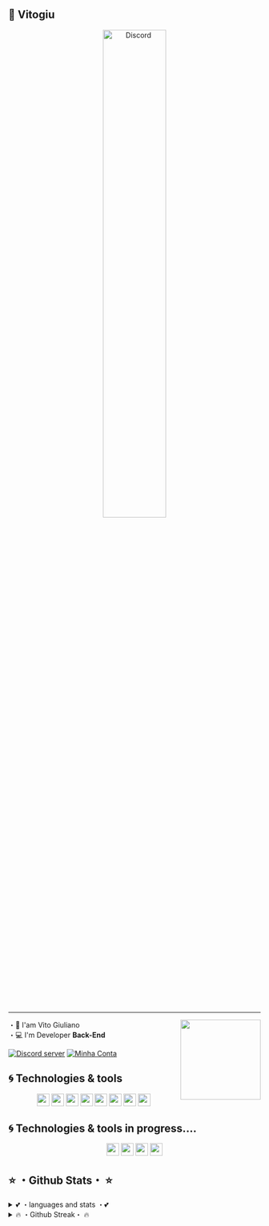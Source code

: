 ## 💭 Vitogiu

<p align="center">
<a href="https://discord.com/users/785653990553288804" target="_blank">
	<img width="50%" alt="Discord" src="https://lanyard.cnrad.dev/api/785653990553288804?bg=1f1f1f&borderRadius=5px">
</a>
</p> 


---

<img align="right" src="https://www.faladev.com/assets/img/logo.svg" height="160px" />

 ・👦 I'am Vito Giuliano<br>
 ・💻 I'm Developer **Back-End**<br>

<a href="https://discord.gg/MZqJc3KNcC"><img src="https://img.shields.io/discord/717378706976276522?style=flat&labelColor=7289da&logo=discord&logoColor=white" alt="Discord server" /></a> 
<a href="https://discord.com/users/785653990553288804"><img src="https://img.shields.io/badge/-@Vitogiu%231418-4169E1?style=flat&labelColor=7289da&logo=discord&logoColor=white" alt="Minha Conta" /></a>

## 🌀 Technologies & tools

<p align="center">
<img src="https://img.shields.io/badge/javascript-%23F7DF1E.svg?&style=for-the-badge&logo=javascript&logoColor=black" height="25"/>
<img src="https://img.shields.io/badge/Html-ffa500.svg?style=for-the-badge&logo=html5&logoColor=white" height="25" />
<img src="https://img.shields.io/badge/Css-7273ff.svg?style=for-the-badge&logo=css3&logoColor=white" height="25" />
<img src="https://img.shields.io/badge/node.js%20-%2343853D.svg?&style=for-the-badge&logo=node.js&logoColor=white" height="25"/>
<img src="https://img.shields.io/badge/React-blue.svg?style=for-the-badge&logo=react&logoColor=white" height="25" />
 <img src="https://img.shields.io/badge/git-%23F7DF1E.svg?&style=for-the-badge&logo=git&logoColor=black" height="25"/>
 <img src="https://img.shields.io/badge/typescript-blue.svg?&style=for-the-badge&logo=typescript&logoColor=white" height="25"/>
 <img src="https://img.shields.io/badge/MySQL-00000F?style=for-the-badge&logo=mysql&logoColor=white" height="25"/>
</p> 


## 🌀 Technologies & tools in progress....
<p align="center">  
  <img src="https://img.shields.io/badge/Csharp-00000F?style=for-the-badge&logo=csharp&logoColor=white" height="25"/>
  <img src="https://img.shields.io/badge/Python-14354C?style=for-the-badge&logo=python&logoColor=white" height="25"/>
  <img src="https://img.shields.io/badge/java-964b00?style=for-the-badge&logo=java&logoColor=white"  height="25"/> 
  <img src="https://img.shields.io/badge/C++-00000F?style=for-the-badge&logo=cplusplus&logoColor=3a369c" height="25"/> 
</p>

## ⭐ ・Github Stats・ ⭐

<details>
<summary>💕 ・languages and stats ・💕</summary>
<br>
<a href="https://github.com/vitogiu1" align="center">
  <img src="https://github-readme-stats.vercel.app/api?username=vitogiu1&show_icons=true&theme=tokyonight&line_height=27" />
  <img src="https://github-readme-stats.vercel.app/api/top-langs/?username=vitogiu1&langs_count=8&layout=compact&theme=tokyonight" />
</a>
</details>

<details>
<summary>🔥 ・Github Streak・ 🔥</summary>
    <br>
    <a href="https://github.com/vitogiu1" align="center">
    <img src ="https://github-readme-streak-stats.herokuapp.com/?user=vitogiu1&hide_border=false" />
    </a>
</details>

